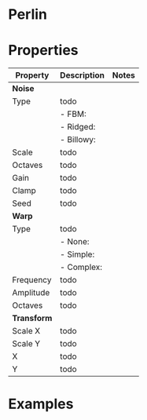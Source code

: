 # Perlin


# Properties


| Property | Description | Notes | 
| -------- | ----------- | ----- |
| **Noise** |  | | 
| Type | todo | |
| | - FBM: <desc> | |
| | - Ridged: <desc> | |
| | - Billowy: <desc> | |
| Scale | todo | |
| Octaves | todo | |
| Gain | todo | |
| Clamp | todo | |
| Seed | todo | |
| **Warp** |  | | 
| Type | todo | |
| | - None: <desc> | |
| | - Simple: <desc> | |
| | - Complex: <desc> | |
| Frequency | todo | |
| Amplitude | todo | |
| Octaves | todo | |
| **Transform** |  | | 
| Scale X | todo | |
| Scale Y | todo | |
| X | todo | |
| Y | todo | |




# Examples
